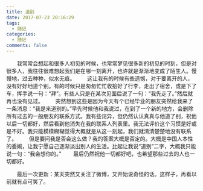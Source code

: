 ```yaml
---
title: 道别
date: 2017-07-23 20:16:29
tags:
  - 随记
categories:
  - 随记
comments: false
---
```


&emsp;&emsp;我常常会想起和很多人初见的时候，也常常梦见很多新的初见的时刻，但是对很多人，我往往很难想起我们是在哪一刻离开，也许就是渐渐地变成了陌生人。慢慢地，过去种种，似水无痕。
&emsp;&emsp;这让我有的时候有些遗憾，对于要离开的人，没有好好地道个别。有的时候只是匆匆忙忙收拾好了行李，走出了宿舍，或是下了车，挥手说一句：“拜”。有些人只是在某次见面后说了一句：“我先走了。”然后就再也没有见过。
&emsp;&emsp;突然想到这些是因为今天有个已经毕业的朋友突然给我来了一条消息：“我是来道别的。”早先时候他和我说过，在到了一个新的地方，会删除所有过去的一般朋友的联系方式。我有些诧异，但仍然认认真真与他道了别，祝他以后一切都好，然后看到他消失在我的联系人列表里。我无法评价这个习惯是好或是不好。我只能模模糊糊觉得大概就是从这一刻起，我们就清清楚楚地没有联系了。
&emsp;&emsp;但是要问我是否会这么做？我的答案大概是否定的。大概是中国人本性的委婉，让我宁愿自己逐渐淡出别人的生活。比起让我说“道别”二字，大概我只能说一句：“我会想你的。”
&emsp;&emsp;最后仍然祝他一切都好吧，也希望那些过去的人也一切都好。

&emsp;&emsp;最后一次更新：某天突然又关注了微博，又开始说奇怪的话。这样子，再看以前就有点可笑了。